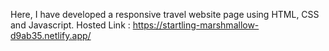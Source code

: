 Here, I have developed a responsive travel website page using HTML, CSS and Javascript.
Hosted Link : https://startling-marshmallow-d9ab35.netlify.app/
